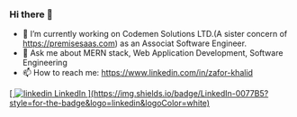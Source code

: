### Hi there 👋

- 🔭 I’m currently working on Codemen Solutions LTD.(A sister concern of https://premisesaas.com) as an Associat Software Engineer.
- 💬 Ask me about MERN stack, Web Application Development, Software Engineering
- 📫 How to reach me: https://www.linkedin.com/in/zafor-khalid

<p>
  <a href="https://www.linkedin.com/[zafor-khalid]" rel="nofollow noreferrer">
[    <img src="https://i.stack.imgur.com/gVE0j.png" alt="linkedin"> LinkedIn
](https://img.shields.io/badge/LinkedIn-0077B5?style=for-the-badge&logo=linkedin&logoColor=white)  </a> 
</p>


